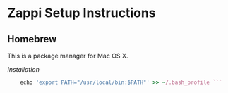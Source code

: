 # Zappi Setup Instructions

## Homebrew

This is a package manager for Mac OS X.

*Installation*

``` ruby -e "$(curl -fsSL https://raw.githubusercontent.com/Homebrew/install/master/install)” 
    echo 'export PATH="/usr/local/bin:$PATH"' >> ~/.bash_profile ```
